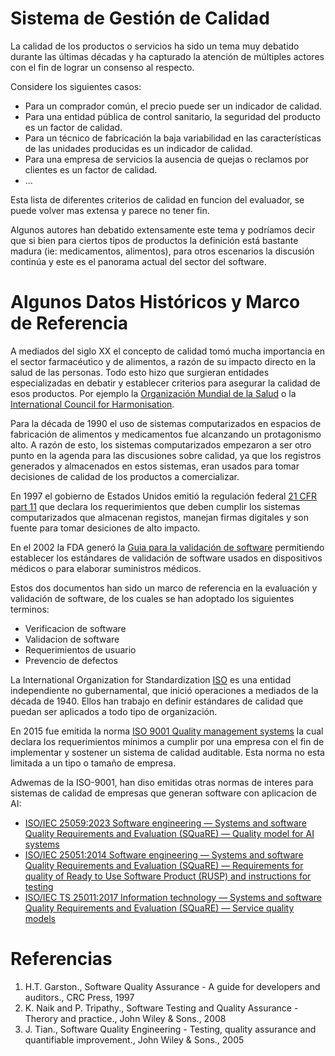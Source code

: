 # Sistema de Gestión de Calidad

La calidad de los productos o servicios ha sido un tema muy debatido durante las últimas décadas y ha capturado la atención de múltiples actores con el fin de lograr un consenso al respecto.

Considere los siguientes casos:

- Para un comprador común, el precio puede ser un indicador de calidad.
- Para una entidad pública de control sanitario, la seguridad del producto es un factor de calidad.
- Para un técnico de fabricación la baja variabilidad en las características de las unidades producidas es un indicador de calidad. 
- Para una empresa de servicios la ausencia de quejas o reclamos por clientes es un factor de calidad.
- ...

Esta lista de diferentes criterios de calidad en funcion del evaluador, se puede volver mas extensa y parece no tener fin. 

Algunos autores han debatido extensamente este tema y podríamos decir que si bien para ciertos tipos de productos la definición está bastante madura (ie: medicamentos, alimentos), para otros escenarios la discusión continúa  y este es el panorama actual del sector del software. 

# Algunos Datos Históricos y Marco de Referencia

A mediados del siglo XX el concepto de calidad tomó mucha importancia en el sector farmacéutico y de alimentos, a razón de su impacto directo en la salud de las personas. Todo esto hizo que surgieran entidades especializadas en debatir y establecer criterios para asegurar la calidad de esos productos. Por ejemplo la [Organización Mundial de la Salud][who] o la [International Council for Harmonisation][ich].

Para la década de 1990 el uso de sistemas computarizados en espacios de fabricación de alimentos y medicamentos fue alcanzando un protagonismo alto. A razón de esto, los sistemas computarizados empezaron a ser otro punto en la agenda para las discusiones sobre calidad, ya que los registros generados y almacenados en estos sistemas, eran usados para tomar decisiones de calidad de los productos a comercializar. 

En 1997 el gobierno de Estados Unidos emitió la regulación federal [21 CFR part 11][cfr] que declara los requerimientos que deben cumplir los sistemas computarizados que almacenan registos, manejan firmas digitales y son fuente para tomar desiciones de alto impacto. 

En el 2002 la FDA generó la [Guia para la validación de software][guia] permitiendo establecer los estándares de validación de software usados en dispositivos médicos o para elaborar suministros médicos. 

Estos dos documentos han sido un marco de referencia en la evaluación y validación de software, de los cuales se han adoptado los siguientes terminos:

- Verificacion de software
- Validacion de software
- Requerimientos de usuario
- Prevencio de defectos

La International Organization for Standardization [ISO][iso] es una entidad independiente no gubernamental, que inició operaciones a mediados de la década de 1940. Ellos han trabajo en definir estándares de calidad que puedan ser aplicados a todo tipo de organización. 

En 2015 fue emitida la norma [ISO 9001 Quality management systems](https://www.iso.org/standard/62085.html) la cual declara los requerimientos mínimos a cumplir por una empresa con el fin de implementar y sostener un sistema de calidad auditable. Esta norma no esta limitada a un tipo o tamaño de empresa. 

Adwemas de la ISO-9001, han diso emitidas otras normas de interes para sistemas de calidad de empresas que generan software con aplicacion de AI:

- [ISO/IEC 25059:2023 Software engineering — Systems and software Quality Requirements and Evaluation (SQuaRE) — Quality model for AI systems](https://www.iso.org/standard/80655.html)
- [ISO/IEC 25051:2014 Software engineering — Systems and software Quality Requirements and Evaluation (SQuaRE) — Requirements for quality of Ready to Use Software Product (RUSP) and instructions for testing](https://www.iso.org/standard/61579.html)
- [ISO/IEC TS 25011:2017 Information technology — Systems and software Quality Requirements and Evaluation (SQuaRE) — Service quality models](https://www.iso.org/standard/35735.html)

# Referencias

1. H.T.  Garston., Software Quality Assurance - A guide for developers and auditors., CRC Press, 1997
2. K. Naik and P. Tripathy., Software Testing and Quality Assurance - Therory and practice., John Wiley & Sons., 2008
3. J. Tian., Software Quality Engineering - Testing, quality assurance and quantifiable improvement.,  John Wiley & Sons., 2005

 
[who]: https://www.who.int/
[ich]: https://www.ich.org/
[iso]: https://www.iso.org
[cfr]: https://www.ecfr.gov/current/title-21/chapter-I/subchapter-A/part-11
[guia]: https://www.fda.gov/media/73141/download
[bnq]: https://www.bnq.qc.ca/en/standardization/business-management/iso-9001.html
